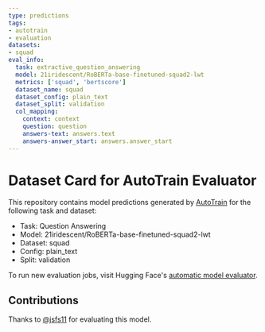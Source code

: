 ```yaml
---
type: predictions
tags:
- autotrain
- evaluation
datasets:
- squad
eval_info:
  task: extractive_question_answering
  model: 21iridescent/RoBERTa-base-finetuned-squad2-lwt
  metrics: ['squad', 'bertscore']
  dataset_name: squad
  dataset_config: plain_text
  dataset_split: validation
  col_mapping:
    context: context
    question: question
    answers-text: answers.text
    answers-answer_start: answers.answer_start
---
```

# Dataset Card for AutoTrain Evaluator

This repository contains model predictions generated by [AutoTrain](https://huggingface.co/autotrain) for the following task and dataset:

* Task: Question Answering
* Model: 21iridescent/RoBERTa-base-finetuned-squad2-lwt
* Dataset: squad
* Config: plain_text
* Split: validation

To run new evaluation jobs, visit Hugging Face's [automatic model evaluator](https://huggingface.co/spaces/autoevaluate/model-evaluator).

## Contributions

Thanks to [@jsfs11](https://huggingface.co/jsfs11) for evaluating this model.